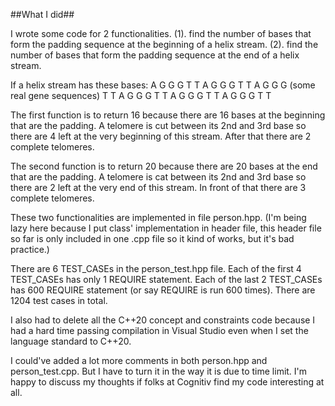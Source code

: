 ##What I did##

I wrote some code for 2 functionalities.
(1). find the number of bases that form the padding sequence at the beginning of a helix stream.
(2). find the number of bases that form the padding sequence at the end of a helix stream.

If a helix stream has these bases:
A G G G   T T A G G G  T T A G G G  (some real gene sequences)  T T A G G G   T T A G G G   T T A G G G  T T

The first function is to return 16 because there are 16 bases at the beginning that are the padding.
A telomere is cut between its 2nd and 3rd base so there are 4 left at the very beginning of this stream.
After that there are 2 complete telomeres.

The second function is to return 20 because there are 20 bases at the end that are the padding.
A telomere is cat between its 2nd and 3rd base so there are 2 left at the very end of this stream.
In front of that there are 3 complete telomeres.

These two functionalities are implemented in file person.hpp.
(I'm being lazy here because I put class' implementation in header file, this header file so far is only included in one .cpp file so it kind of works,
but it's bad practice.)


There are 6 TEST_CASEs in the person_test.hpp file.
Each of the first 4 TEST_CASEs has only 1 REQUIRE statement.
Each of the last 2 TEST_CASEs has 600 REQUIRE statement (or say REQUIRE is run 600 times).
There are 1204 test cases in total.


I also had to delete all the C++20 concept and constraints code because I had a hard time passing compilation in Visual Studio even when I set the language standard to C++20.


I could've added a lot more comments in both person.hpp and person_test.cpp. But I have to turn it in the way it is due to time limit. I'm happy to discuss my thoughts if folks at Cognitiv find my code interesting at all.
